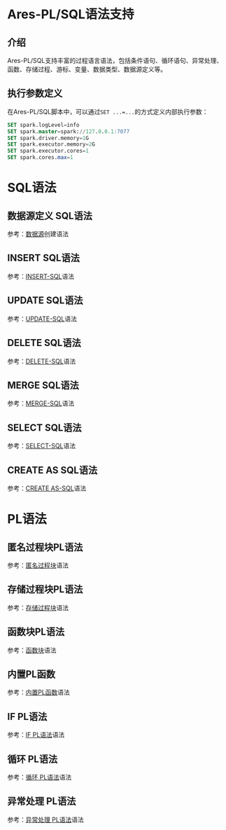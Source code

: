 # Ares-PL/SQL语法支持

## 介绍

Ares-PL/SQL支持丰富的过程语言语法，包括条件语句、循环语句、异常处理、函数、存储过程、游标、变量、数据类型、数据源定义等。

## 执行参数定义

在Ares-PL/SQL脚本中，可以通过`SET ...=...`的方式定义内部执行参数：

```sql
SET spark.logLevel=info
SET spark.master=spark://127.0.0.1:7077
SET spark.driver.memory=1G
SET spark.executor.memory=2G
SET spark.executor.cores=1
SET spark.cores.max=1
```

# SQL语法

## 数据源定义 SQL语法

参考：[数据源](datasource.md)创建语法

## INSERT SQL语法

参考：[INSERT-SQL](insert-sql.md)语法

## UPDATE SQL语法

参考：[UPDATE-SQL](update-sql.md)语法

## DELETE SQL语法

参考：[DELETE-SQL](delete-sql.md)语法

## MERGE SQL语法

参考：[MERGE-SQL](merge-sql.md)语法

## SELECT SQL语法

参考：[SELECT-SQL](select-sql.md)语法

## CREATE AS SQL语法

参考：[CREATE AS-SQL](create-as-sql.md)语法

# PL语法

## 匿名过程块PL语法

参考：[匿名过程块](anonymous-block.md)语法

## 存储过程块PL语法

参考：[存储过程块](procedure-block.md)语法

## 函数块PL语法

参考：[函数块](function-block.md)语法

## 内置PL函数

参考：[内置PL函数](pl-function.md)语法

## IF PL语法

参考：[IF PL语法](if-block.md)语法

## 循环 PL语法

参考：[循环 PL语法](loop-block.md)语法

## 异常处理 PL语法

参考：[异常处理 PL语法](exception-block.md)语法
